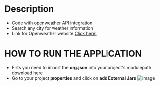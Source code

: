 # Description
- Code with openweather API integration
- Search any city for weather information
- Link for Openweather website <a href="https://openweathermap.org" target="_blank">Click here!</a>
# HOW TO RUN THE APPLICATION
- Firts you need to import the <b>org.json</b> into your project's modulepath <a src="http://www.java2s.com/Code/Jar/o/Downloadorgjsonjar.htm"> download here </a>
- Go to your project <b>properties</b> and click on <b>add External Jars</b>
![image](https://github.com/LeoBarbosa08/Openweather_API/assets/84389162/17718165-7639-43b2-8bcc-294513dc10ef)

